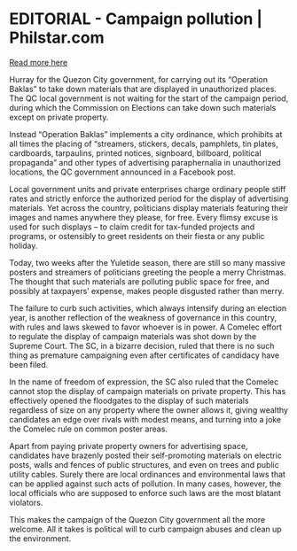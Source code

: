 # EDITORIAL - Campaign pollution | Philstar.com

[Read more here](https://www.philstar.com/opinion/2025/01/14/2413986/editorial-campaign-pollution)

Hurray for the Quezon City government, for carrying out its “Operation Baklas” to take down materials that are displayed in unauthorized places. The QC local government is not waiting for the start of the campaign period, during which the Commission on Elections can take down such materials except on private property.

Instead “Operation Baklas” implements a city ordinance, which prohibits at all times the placing of “streamers, stickers, decals, pamphlets, tin plates, cardboards, tarpaulins, printed notices, signboard, billboard, political propaganda” and other types of advertising paraphernalia in unauthorized locations, the QC government announced in a Facebook post.

Local government units and private enterprises charge ordinary people stiff rates and strictly enforce the authorized period for the display of advertising materials. Yet across the country, politicians display materials featuring their images and names anywhere they please, for free. Every flimsy excuse is used for such displays – to claim credit for tax-funded projects and programs, or ostensibly to greet residents on their fiesta or any public holiday.

Today, two weeks after the Yuletide season, there are still so many massive posters and streamers of politicians greeting the people a merry Christmas. The thought that such materials are polluting public space for free, and possibly at taxpayers’ expense, makes people disgusted rather than merry.

The failure to curb such activities, which always intensify during an election year, is another reflection of the weakness of governance in this country, with rules and laws skewed to favor whoever is in power. A Comelec effort to regulate the display of campaign materials was shot down by the Supreme Court. The SC, in a bizarre decision, ruled that there is no such thing as premature campaigning even after certificates of candidacy have been filed.

In the name of freedom of expression, the SC also ruled that the Comelec cannot stop the display of campaign materials on private property. This has effectively opened the floodgates to the display of such materials regardless of size on any property where the owner allows it, giving wealthy candidates an edge over rivals with modest means, and turning into a joke the Comelec rule on common poster areas.

Apart from paying private property owners for advertising space, candidates have brazenly posted their self-promoting materials on electric posts, walls and fences of public structures, and even on trees and public utility cables. Surely there are local ordinances and environmental laws that can be applied against such acts of pollution. In many cases, however, the local officials who are supposed to enforce such laws are the most blatant violators.

This makes the campaign of the Quezon City government all the more welcome. All it takes is political will to curb campaign abuses and clean up the environment.